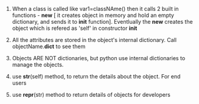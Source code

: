 1. When a class is called like var1=classNAme()
then it calls 2 built in functions - __new__ [ it creates object in memory and hold an empty dictionary, and sends it to __init__ function]. Eventlually the __new__ creates the object which is refered as 'self' in constructor __init__

2. All the attributes are stored in the object's internal dictionary. Call objectName.__dict__ to see them

3. Objects ARE NOT dictionaries, but python use internal dictionaries to manage the objects.

4. use __str__(self) method, to return the details about the object. For end users

5. use __repr__(str) method to return details of objects for developers
